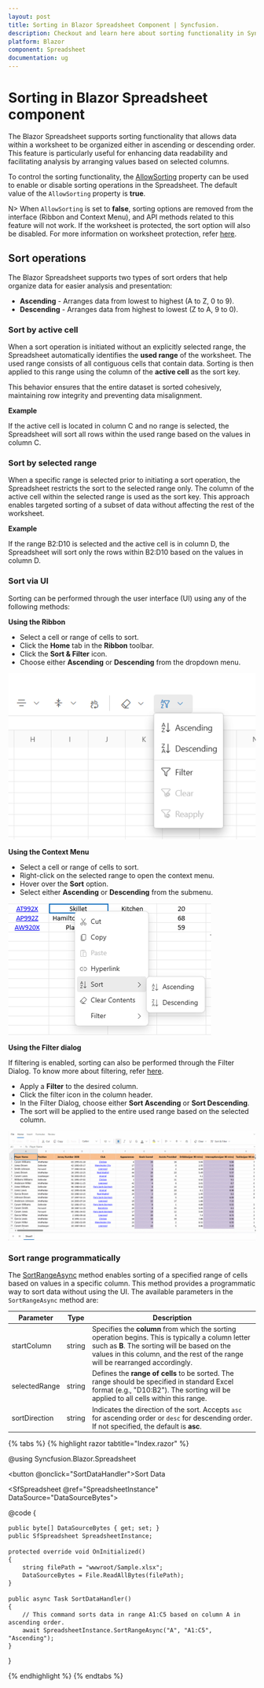 ```yaml
---
layout: post
title: Sorting in Blazor Spreadsheet Component | Syncfusion.
description: Checkout and learn here about sorting functionality in Syncfusion Blazor Spreadsheet component and much more.
platform: Blazor
component: Spreadsheet
documentation: ug
---
```


# Sorting in Blazor Spreadsheet component

The Blazor Spreadsheet supports sorting functionality that allows data within a worksheet to be organized either in ascending or descending order. This feature is particularly useful for enhancing data readability and facilitating analysis by arranging values based on selected columns.

To control the sorting functionality, the [AllowSorting](https://help.syncfusion.com/cr/blazor/Syncfusion.Blazor.Spreadsheet.SfSpreadsheet.html#Syncfusion_Blazor_Spreadsheet_SfSpreadsheet_AllowSorting) property can be used to enable or disable sorting operations in the Spreadsheet. The default value of the `AllowSorting` property is **true**.

N> When `AllowSorting` is set to **false**, sorting options are removed from the interface (Ribbon and Context Menu), and API methods related to this feature will not work. If the worksheet is protected, the sort option will also be disabled. For more information on worksheet protection, refer [here](https://blazor.syncfusion.com/documentation/spreadsheet/protection#protect-sheet).

## Sort operations

The Blazor Spreadsheet supports two types of sort orders that help organize data for easier analysis and presentation:

* **Ascending** - Arranges data from lowest to highest (A to Z, 0 to 9).
* **Descending** - Arranges data from highest to lowest (Z to A, 9 to 0).

### Sort by active cell

When a sort operation is initiated without an explicitly selected range, the Spreadsheet automatically identifies the **used range** of the worksheet. The used range consists of all contiguous cells that contain data. Sorting is then applied to this range using the column of the **active cell** as the sort key.

This behavior ensures that the entire dataset is sorted cohesively, maintaining row integrity and preventing data misalignment.

**Example**

If the active cell is located in column C and no range is selected, the Spreadsheet will sort all rows within the used range based on the values in column C.

### Sort by selected range

When a specific range is selected prior to initiating a sort operation, the Spreadsheet restricts the sort to the selected range only. The column of the active cell within the selected range is used as the sort key. This approach enables targeted sorting of a subset of data without affecting the rest of the worksheet.

**Example**

If the range B2:D10 is selected and the active cell is in column D, the Spreadsheet will sort only the rows within B2:D10 based on the values in column D.

### Sort via UI

Sorting can be performed through the user interface (UI) using any of the following methods:

**Using the Ribbon**

- Select a cell or range of cells to sort.
- Click the **Home** tab in the **Ribbon** toolbar.
- Click the **Sort & Filter** icon.
- Choose either **Ascending** or **Descending** from the dropdown menu.

![Sort options via the Ribbon toolbar](./images/ribbon-sort.png)

**Using the Context Menu**

- Select a cell or range of cells to sort.
- Right-click on the selected range to open the context menu.
- Hover over the **Sort** option.
- Select either **Ascending** or **Descending** from the submenu.

![Sort options via the context menu](./images/contextmenu-sort.png)

**Using the Filter dialog**

If filtering is enabled, sorting can also be performed through the Filter Dialog. To know more about filtering, refer [here](https://blazor.syncfusion.com/documentation/spreadsheet/filtering).

- Apply a **Filter** to the desired column.
- Click the filter icon in the column header.
- In the Filter Dialog, choose either **Sort Ascending** or **Sort Descending**.
- The sort will be applied to the entire used range based on the selected column.

![Sort options via the filter dialog](./images/filter-dialog-sort.gif)

### Sort range programmatically

The [SortRangeAsync](https://help.syncfusion.com/cr/blazor/Syncfusion.Blazor.Spreadsheet.SfSpreadsheet.html#Syncfusion_Blazor_Spreadsheet_SfSpreadsheet_SortRangeAsync_System_String_System_String_System_String_) method enables sorting of a specified range of cells based on values in a specific column. This method provides a programmatic way to sort data without using the UI. The available parameters in the `SortRangeAsync` method are:

| Parameter | Type | Description |
| -- | -- | -- |
| startColumn | string | Specifies the **column** from which the sorting operation begins. This is typically a column letter such as **B**. The sorting will be based on the values in this column, and the rest of the range will be rearranged accordingly. |
| selectedRange | string | Defines the **range of cells** to be sorted. The range should be specified in standard Excel format (e.g., "D10:B2"). The sorting will be applied to all cells within this range. |
| sortDirection | string | Indicates the direction of the sort. Accepts `asc` for ascending order or `desc` for descending order. If not specified, the default is **asc**. |

{% tabs %}
{% highlight razor tabtitle="Index.razor" %}

@using Syncfusion.Blazor.Spreadsheet

<button @onclick="SortDataHandler">Sort Data</button>

<SfSpreadsheet @ref="SpreadsheetInstance" DataSource="DataSourceBytes">
    <SpreadsheetRibbon></SpreadsheetRibbon>
</SfSpreadsheet>

@code {

    public byte[] DataSourceBytes { get; set; }
    public SfSpreadsheet SpreadsheetInstance;

    protected override void OnInitialized()
    {
        string filePath = "wwwroot/Sample.xlsx";
        DataSourceBytes = File.ReadAllBytes(filePath);
    }

    public async Task SortDataHandler()
    {
        // This command sorts data in range A1:C5 based on column A in ascending order.
        await SpreadsheetInstance.SortRangeAsync("A", "A1:C5", "Ascending");
    }
}

{% endhighlight %}
{% endtabs %}

